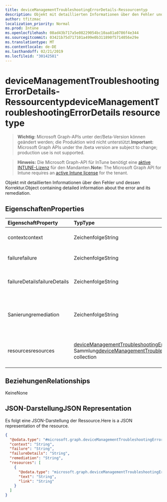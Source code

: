 ```yaml
---
title: deviceManagementTroubleshootingErrorDetails-Ressourcentyp
description: Objekt mit detaillierten Informationen über den Fehler und dessen Korrektur.
author: tfitzmac
localization_priority: Normal
ms.prod: Intune
ms.openlocfilehash: 08ad43b717a5e08229054bc10aa81a0786f4e344
ms.sourcegitcommit: 03421b75d717101a499e0b311890f5714056e29e
ms.translationtype: MT
ms.contentlocale: de-DE
ms.lasthandoff: 02/21/2019
ms.locfileid: "30142581"
---
```

# <a name="devicemanagementtroubleshootingerrordetails-resource-type"></a><span data-ttu-id="fa125-103">deviceManagementTroubleshootingErrorDetails-Ressourcentyp</span><span class="sxs-lookup"><span data-stu-id="fa125-103">deviceManagementTroubleshootingErrorDetails resource type</span></span>

> <span data-ttu-id="fa125-104">**Wichtig:** Microsoft Graph-APIs unter der/Beta-Version können geändert werden; die Produktion wird nicht unterstützt.</span><span class="sxs-lookup"><span data-stu-id="fa125-104">**Important:** Microsoft Graph APIs under the /beta version are subject to change; production use is not supported.</span></span>

> <span data-ttu-id="fa125-105">**Hinweis:** Die Microsoft Graph-API für InTune benötigt eine [aktive INTUNE-Lizenz](https://go.microsoft.com/fwlink/?linkid=839381) für den Mandanten.</span><span class="sxs-lookup"><span data-stu-id="fa125-105">**Note:** The Microsoft Graph API for Intune requires an [active Intune license](https://go.microsoft.com/fwlink/?linkid=839381) for the tenant.</span></span>

<span data-ttu-id="fa125-106">Objekt mit detaillierten Informationen über den Fehler und dessen Korrektur.</span><span class="sxs-lookup"><span data-stu-id="fa125-106">Object containing detailed information about the error and its remediation.</span></span>

## <a name="properties"></a><span data-ttu-id="fa125-107">Eigenschaften</span><span class="sxs-lookup"><span data-stu-id="fa125-107">Properties</span></span>
|<span data-ttu-id="fa125-108">Eigenschaft</span><span class="sxs-lookup"><span data-stu-id="fa125-108">Property</span></span>|<span data-ttu-id="fa125-109">Typ</span><span class="sxs-lookup"><span data-stu-id="fa125-109">Type</span></span>|<span data-ttu-id="fa125-110">Beschreibung</span><span class="sxs-lookup"><span data-stu-id="fa125-110">Description</span></span>|
|:---|:---|:---|
|<span data-ttu-id="fa125-111">context</span><span class="sxs-lookup"><span data-stu-id="fa125-111">context</span></span>|<span data-ttu-id="fa125-112">Zeichenfolge</span><span class="sxs-lookup"><span data-stu-id="fa125-112">String</span></span>|<span data-ttu-id="fa125-113">Noch nicht dokumentiert</span><span class="sxs-lookup"><span data-stu-id="fa125-113">Not yet documented</span></span>|
|<span data-ttu-id="fa125-114">failure</span><span class="sxs-lookup"><span data-stu-id="fa125-114">failure</span></span>|<span data-ttu-id="fa125-115">Zeichenfolge</span><span class="sxs-lookup"><span data-stu-id="fa125-115">String</span></span>|<span data-ttu-id="fa125-116">Noch nicht dokumentiert</span><span class="sxs-lookup"><span data-stu-id="fa125-116">Not yet documented</span></span>|
|<span data-ttu-id="fa125-117">failureDetails</span><span class="sxs-lookup"><span data-stu-id="fa125-117">failureDetails</span></span>|<span data-ttu-id="fa125-118">Zeichenfolge</span><span class="sxs-lookup"><span data-stu-id="fa125-118">String</span></span>|<span data-ttu-id="fa125-119">Die genaue Beschreibung der Fehler.</span><span class="sxs-lookup"><span data-stu-id="fa125-119">The detailed description of what went wrong.</span></span>|
|<span data-ttu-id="fa125-120">Sanierung</span><span class="sxs-lookup"><span data-stu-id="fa125-120">remediation</span></span>|<span data-ttu-id="fa125-121">Zeichenfolge</span><span class="sxs-lookup"><span data-stu-id="fa125-121">String</span></span>|<span data-ttu-id="fa125-122">Die ausführliche Beschreibung der Problembehebung.</span><span class="sxs-lookup"><span data-stu-id="fa125-122">The detailed description of how to remediate this issue.</span></span>|
|<span data-ttu-id="fa125-123">resources</span><span class="sxs-lookup"><span data-stu-id="fa125-123">resources</span></span>|<span data-ttu-id="fa125-124">[deviceManagementTroubleshootingErrorResource](../resources/intune-troubleshooting-devicemanagementtroubleshootingerrorresource.md) -Sammlung</span><span class="sxs-lookup"><span data-stu-id="fa125-124">[deviceManagementTroubleshootingErrorResource](../resources/intune-troubleshooting-devicemanagementtroubleshootingerrorresource.md) collection</span></span>|<span data-ttu-id="fa125-125">Links zu hilfreichen Dokumentationen zu diesem Misserfolg.</span><span class="sxs-lookup"><span data-stu-id="fa125-125">Links to helpful documentation about this failure.</span></span>|

## <a name="relationships"></a><span data-ttu-id="fa125-126">Beziehungen</span><span class="sxs-lookup"><span data-stu-id="fa125-126">Relationships</span></span>
<span data-ttu-id="fa125-127">Keine</span><span class="sxs-lookup"><span data-stu-id="fa125-127">None</span></span>

## <a name="json-representation"></a><span data-ttu-id="fa125-128">JSON-Darstellung</span><span class="sxs-lookup"><span data-stu-id="fa125-128">JSON Representation</span></span>
<span data-ttu-id="fa125-129">Es folgt eine JSON-Darstellung der Ressource.</span><span class="sxs-lookup"><span data-stu-id="fa125-129">Here is a JSON representation of the resource.</span></span>
<!-- {
  "blockType": "resource",
  "@odata.type": "microsoft.graph.deviceManagementTroubleshootingErrorDetails"
}
-->
``` json
{
  "@odata.type": "#microsoft.graph.deviceManagementTroubleshootingErrorDetails",
  "context": "String",
  "failure": "String",
  "failureDetails": "String",
  "remediation": "String",
  "resources": [
    {
      "@odata.type": "microsoft.graph.deviceManagementTroubleshootingErrorResource",
      "text": "String",
      "link": "String"
    }
  ]
}
```




